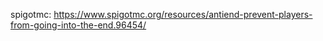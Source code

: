 spigotmc: https://www.spigotmc.org/resources/antiend-prevent-players-from-going-into-the-end.96454/
